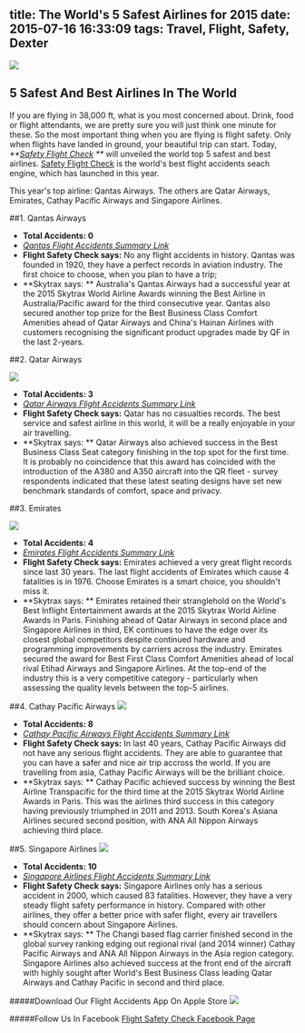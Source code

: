 title: The World's 5 Safest Airlines for 2015
date: 2015-07-16 16:33:09
tags: Travel, Flight, Safety, Dexter
---
![](https://www.nationalairlines.com/css/images/nationalairlines_3.jpg)

## 5 Safest And Best Airlines In The World 
If you are flying in 38,000 ft, what is you most concerned about. Drink, food or flight attendants, we are pretty sure you will just think one minute for these. So the most important thing when you are flying is flight safety. Only when flights have landed in ground, your beautiful trip can start. Today, _**[Safety Flight Check](http://www.safetyflights.com/) **_ will unveiled the world top 5 safest and best airlines. [Safety Flight Check](http://www.safetyflights.com/) is the world's best flight accidents seach engine, which has launched in this year. 

This year's top airline: Qantas Airways. The others are Qatar Airways, Emirates, Cathay Pacific Airways and Singapore Airlines.

##1. Qantas Airways

[](https://upload.wikimedia.org/wikipedia/commons/3/38/Qantas_A380-800_VH-OQD_SIN_2011-2-5.png)

* **Total Accidents: 0**  
* _[Qantas Flight Accidents Summary Link](http://www.safetyflights.com/#!/search/airline/Qantas)_ 
* **Flight Safety Check says:** No any flight accidents in history. Qantas was founded in 1920, they have a perfect records in aviation industry. The first choice to choose, when you plan to have a trip;
* **Skytrax says: ** Australia's Qantas Airways had a successful year at the 2015 Skytrax World Airline Awards winning the Best Airline in Australia/Pacific award for the third consecutive year. Qantas also secured another top prize for the Best Business Class Comfort Amenities ahead of Qatar Airways and China's Hainan Airlines with customers recognising the significant product upgrades made by QF in the last 2-years.

##2. Qatar Airways

![](http://www.lowcostholidays.com/blog/wp-content/uploads/2014/10/flightsinternationaluk.co_.uk_.jpg)

* **Total Accidents: 3** 
*  _[Qatar Airways Flight Accidents Summary Link](http://www.safetyflights.com/#!/search/airline/Qatar%20Airways)_
* **Flight Safety Check says:** Qatar has no casualties records. The best service and safest airline in this world, it will be a really enjoyable in your air travelling.
* **Skytrax says: ** Qatar Airways also achieved success in the Best Business Class Seat category finishing in the top spot for the first time. It is probably no coincidence that this award has coincided with the introduction of the A380 and A350 aircraft into the QR fleet - survey respondents indicated that these latest seating designs have set new benchmark standards of comfort, space and privacy. 

##3. Emirates

![](http://www.aspireaviation.com/wp-content/uploads/2015/04/Image-1-An-Emirates-Boeing-777-300-ER-aircraft.jpg)

* **Total Accidents: 4** 
*  _[Emirates Flight Accidents Summary Link](http://www.safetyflights.com/#!/search/airline/Emirates)_ 
*  **Flight Safety Check says:** Emirates achieved a very great flight records since last 30 years. The last flight accidents of Emirates which cause 4 fatalities is in 1976. Choose Emirates is a smart choice, you shouldn't miss it.
*  **Skytrax says: ** Emirates retained their stranglehold on the World's Best Inflight Entertainment awards at the 2015 Skytrax World Airline Awards in Paris. Finishing ahead of Qatar Airways in second place and Singapore Airlines in third, EK continues to have the edge over its closest global competitors despite continued hardware and programming improvements by carriers across the industry. Emirates secured the award for Best First Class Comfort Amenities ahead of local rival Etihad Airways and Singapore Airlines. At the top-end of the industry this is a very competitive category - particularly when assessing the quality levels between the top-5 airlines.

##4. Cathay Pacific Airways
![](http://downloads.cathaypacific.com/cx/aboutus/sd/2012/images/home/img_banner_1.jpg)

* **Total Accidents: 8** 
*  _[Cathay Pacific Airways Flight Accidents Summary Link](http://www.safetyflights.com/#!/search/airline/Cathay%20Pacific)_ 
*  **Flight Safety Check says:** In last 40 years, Cathay Pacific Airways did not have any serious flight accidents. They are able to guarantee that you can have a safer and nice air trip accross the world. If you are travelling from asia, Cathay Pacific Airways will be the brilliant choice.  
*  **Skytrax says: ** Cathay Pacific achieved success by winning the Best Airline Transpacific for the third time at the 2015 Skytrax World Airline Awards in Paris. This was the airlines third success in this category having previously triumphed in 2011 and 2013. South Korea's Asiana Airlines secured second position, with ANA All Nippon Airways achieving third place.

##5. Singapore Airlines
![](http://flyawaysimulation.com/images/downloadshots/2146-sing-sdbzip-18-sin3.jpg)

* **Total Accidents: 10** 
*  _[Singapore Airlines Flight Accidents Summary Link](http://www.safetyflights.com/#!/search/airline/Singapore%20Airlines)_ 
*  **Flight Safety Check says:** Singapore Airlines only has a serious accident in 2000, which caused 83 fatalities. However, they have a very steady flight safety performance in history. Compared with other airlines, they offer a better price with safer flight, every air travellers should concern about Singapore Airlines. 
*  **Skytrax says: **  The Changi based flag carrier finished second in the global survey ranking edging out regional rival (and 2014 winner) Cathay Pacific Airways and ANA All Nippon Airways in the Asia region category. Singapore Airlines also achieved success at the front end of the aircraft with highly sought after World's Best Business Class leading Qatar Airways and Cathay Pacific in second and third place.


#####Download Our Flight Accidents App On Apple Store
[![](http://www.safetyflights.com/images/ios-app.png)](https://itunes.apple.com/hk/app/flight-accidents/id998433297?mt=8&ign-mpt=uo%3D4)

#####Follow Us In Facebook
[Flight Safety Check Facebook Page](https://www.facebook.com/FlightSafetyIsWhatWeCare?fref=ts)
